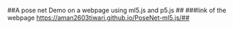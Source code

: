 ##A pose net Demo on a webpage using ml5.js and p5.js ##
###link of the webpage https://aman2603tiwari.github.io/PoseNet-ml5.js/##
